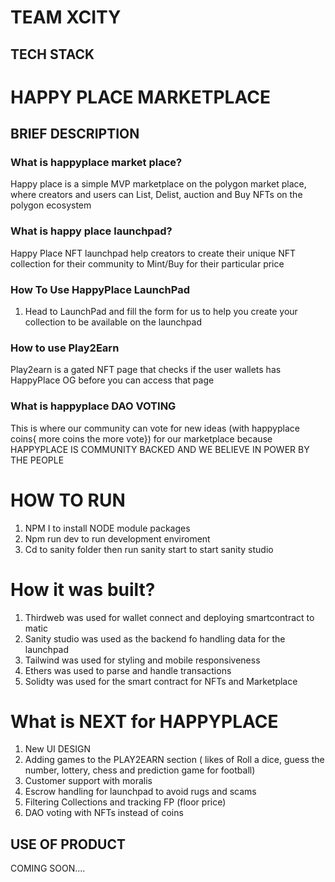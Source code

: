# TEAM XCITY

## TECH STACK

# HAPPY PLACE MARKETPLACE

## BRIEF DESCRIPTION

### What is happyplace market place?
Happy place is a simple MVP marketplace on the polygon market place, where creators and users can List, Delist, auction and Buy NFTs on the polygon ecosystem

### What is happy place launchpad?
Happy Place NFT launchpad help creators to create their unique NFT collection for their community to Mint/Buy for their particular price

### How To Use HappyPlace LaunchPad

1. Head to LaunchPad and fill the form for us to help you create your collection to be available on the launchpad

### How to use Play2Earn
Play2earn is a gated NFT page that checks if the user wallets has HappyPlace OG before you can access that page

### What is happyplace DAO VOTING
This is where our community can vote for new ideas (with happyplace coins{ more coins the more vote}) for our marketplace because HAPPYPLACE IS COMMUNITY BACKED AND WE BELIEVE IN POWER BY THE PEOPLE


# HOW TO RUN
1. NPM I to install NODE module packages
2. Npm run dev to run development enviroment
3. Cd to sanity folder then run sanity start to start sanity studio

# How it was built?
1. Thirdweb was used for wallet connect and deploying smartcontract to matic
2. Sanity studio was used as the backend fo handling data for the launchpad
3. Tailwind was used for styling and mobile responsiveness
4. Ethers was used to parse and handle transactions
5. Solidty was used for the smart contract for NFTs and Marketplace


# What is NEXT for HAPPYPLACE
1. New UI DESIGN
2. Adding games to the PLAY2EARN section ( likes of Roll a dice, guess the number, lottery, chess and prediction game for football)
3. Customer support with moralis
4. Escrow handling for launchpad to avoid rugs and scams
5. Filtering Collections and tracking FP (floor price)
6. DAO voting with NFTs instead of coins




## USE OF PRODUCT

COMING SOON....

